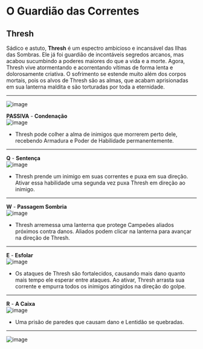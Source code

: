 # O Guardião das Correntes

## Thresh
Sádico e astuto, **Thresh** é um espectro ambicioso e incansável das Ilhas das Sombras. 
Ele já foi guardião de incontáveis segredos arcanos, mas acabou sucumbindo a poderes maiores do que a vida e a morte. 
Agora, Thresh vive atormentando e acorrentando vítimas de forma lenta e dolorosamente criativa. 
O sofrimento se estende muito além dos corpos mortais, pois os alvos de Thresh são as almas, 
que acabam aprisionadas em sua lanterna maldita e são torturadas por toda a eternidade.

----------------------------------


![image](https://github.com/user-attachments/assets/f6fd40b4-b013-4961-8eb0-b3d3d3f92707)


**PASSIVA** - **Condenação** <br>
![image](https://github.com/user-attachments/assets/c6156604-e7a1-4582-b11f-c077680166da)  
* Thresh pode colher a alma de inimigos que morrerem perto dele, recebendo Armadura e Poder de Habilidade permanentemente.

-------

**Q** - **Sentença** <br>
![image](https://github.com/user-attachments/assets/e8920135-331d-4869-9f75-e3fdc04fdeb9) 
* Thresh prende um inimigo em suas correntes e puxa em sua direção. Ativar essa habilidade uma segunda vez puxa Thresh em direção ao inimigo.

-------
**W** - **Passagem Sombria** <br>
![image](https://github.com/user-attachments/assets/f792b7a5-1ab9-4766-8843-50a6e0ad2264)  
* Thresh arremessa uma lanterna que protege Campeões aliados próximos contra danos. Aliados podem clicar na lanterna para avançar na direção de Thresh.

-------
**E** - **Esfolar** <br>
![image](https://github.com/user-attachments/assets/096a003b-d245-4b68-9f91-a360b7739f1c)  
* Os ataques de Thresh são fortalecidos, causando mais dano quanto mais tempo ele esperar entre ataques. Ao ativar, Thresh arrasta sua corrente e empurra todos os inimigos atingidos na direção do golpe.

-------

**R** - **A Caixa** <br>
![image](https://github.com/user-attachments/assets/5e733eac-2c41-4068-abd2-19836abf89a3)  
* Uma prisão de paredes que causam dano e Lentidão se quebradas. <br>

-------

![image](https://github.com/user-attachments/assets/41069433-eaf9-4f59-8b61-93c3dda1f8e4)
